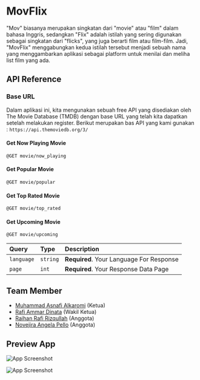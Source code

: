 
# MovFlix

"Mov" biasanya merupakan singkatan dari "movie" atau "film" dalam bahasa Inggris, sedangkan "Flix" adalah istilah yang sering digunakan sebagai singkatan dari "flicks", yang juga berarti film atau film-film. Jadi, "MovFlix" menggabungkan kedua istilah tersebut menjadi sebuah nama yang menggambarkan aplikasi sebagai platform untuk menilai dan meliha list film yang ada.


## API Reference

### Base URL
Dalam aplikasi ini, kita mengunakan sebuah free API yang disediakan oleh The Movie Database (TMDB) dengan base URL yang telah kita dapatkan setelah melakukan register. Berikut merupakan bas API yang kami gunakan :
`https://api.themoviedb.org/3/`


#### Get Now Playing Movie
```http
@GET movie/now_playing
```

#### Get Popular Movie
```http
@GET movie/popular
```

#### Get Top Rated Movie
```http
@GET movie/top_rated
```

#### Get Upcoming Movie
```http
@GET movie/upcoming
```

| Query | Type     | Description                |
| :-------- | :------- | :------------------------- |
| `language` | `string` | **Required**. Your Language For Response|
| `page` | `int` | **Required**. Your Response Data Page |

## Team Member

- [Muhammad Asnafi Alkaromi](https://github.com/asnafialkaromi) (Ketua)
- [Rafi Ammar Dinata](https://github.com/rafiammr) (Wakil Ketua)
- [Raihan Rafi Rizqullah](https://github.com/RaihanRafi44) (Anggota)
- [Novejira Angela Pello](https://github.com/Novejira) (Anggota)
## Preview App

![App Screenshot](https://cdn.discordapp.com/attachments/1239546292674498601/1240885565155709060/Preview_1.png?ex=6648303d&is=6646debd&hm=afd945337082edacaebc2eed5b7af8f2c5642af61559ab6bb23fa9fc205bb575&)

![App Screenshot](https://cdn.discordapp.com/attachments/1239546292674498601/1240886055490551848/Preview_2.png?ex=664830b2&is=6646df32&hm=2df8c8d903aa29312a9bf1306e15ce9c934d41091a56d2bbcd8d442a482f286a&)

